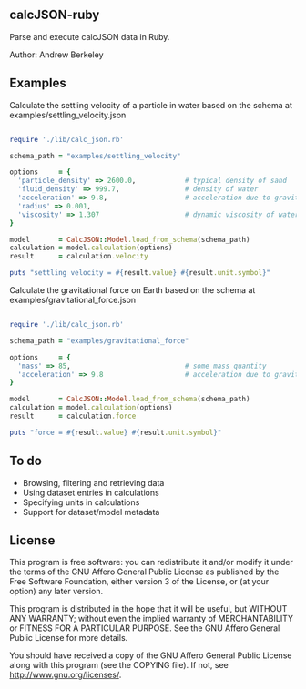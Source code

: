 ## calcJSON-ruby

Parse and execute calcJSON data in Ruby.

Author: Andrew Berkeley

## Examples

Calculate the settling velocity of a particle in water based on the schema at examples/settling_velocity.json

```ruby

require './lib/calc_json.rb'

schema_path = "examples/settling_velocity"

options     = { 
  'particle_density' => 2600.0,            # typical density of sand
  'fluid_density' => 999.7,                # density of water
  'acceleration' => 9.8,                   # acceleration due to gravity
  'radius' => 0.001, 
  'viscosity' => 1.307                     # dynamic viscosity of water at 10C
}

model       = CalcJSON::Model.load_from_schema(schema_path)
calculation = model.calculation(options)
result      = calculation.velocity

puts "settling velocity = #{result.value} #{result.unit.symbol}"

```

Calculate the gravitational force on Earth based on the schema at examples/gravitational_force.json

```ruby

require './lib/calc_json.rb'

schema_path = "examples/gravitational_force"

options     = { 
  'mass' => 85,                            # some mass quantity
  'acceleration' => 9.8                    # acceleration due to gravity
}

model       = CalcJSON::Model.load_from_schema(schema_path)
calculation = model.calculation(options)
result      = calculation.force

puts "force = #{result.value} #{result.unit.symbol}"

```

## To do
* Browsing, filtering and retrieving data
* Using dataset entries in calculations
* Specifying units in calculations
* Support for dataset/model metadata 

## License

This program is free software: you can redistribute it and/or modify
it under the terms of the GNU Affero General Public License as published by
the Free Software Foundation, either version 3 of the License, or
(at your option) any later version.

This program is distributed in the hope that it will be useful,
but WITHOUT ANY WARRANTY; without even the implied warranty of
MERCHANTABILITY or FITNESS FOR A PARTICULAR PURPOSE.  See the
GNU Affero General Public License for more details.

You should have received a copy of the GNU Affero General Public License
along with this program (see the COPYING file).  If not, see
<http://www.gnu.org/licenses/>.
